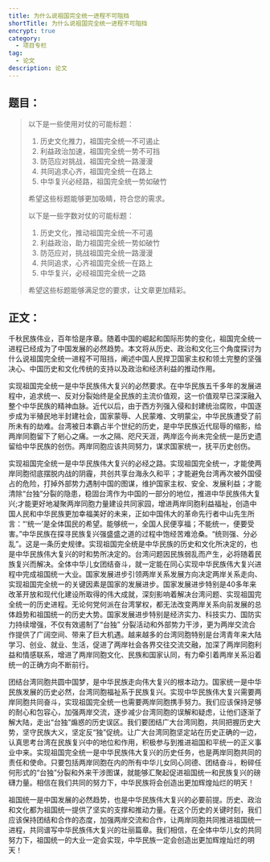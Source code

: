 ```yaml
---
title: 为什么说祖国完全统一进程不可阻挡
shortTitle: 为什么说祖国完全统一进程不可阻挡
encrypt: true
category:
  - 项目专栏
tag:
  - 论文
description: 论文
---
```


## 题目：

> 以下是一些使用对仗的可能标题：
>
> 1. 历史文化推力，祖国完全统一不可遏止
> 2. 利益政治加速，祖国完全统一势不可挡
> 3. 防范应对挑战，祖国完全统一路漫漫
> 4. 共同追求心齐，祖国完全统一在路上
> 5. 中华复兴必经路，祖国完全统一势如破竹
>
> 希望这些标题能够更加吸睛，符合您的需求。
>
> 
>
> 以下是一些字数对仗的可能标题：
>
> 1. 历史文化，推动祖国完全统一不可遏
> 2. 利益政治，助力祖国完全统一势如破竹
> 3. 防范应对，挑战祖国完全统一路漫漫
> 4. 共同追求，心齐祖国完全统一在路上
> 5. 中华复兴，必经祖国完全统一之路
>
> 希望这些标题能够满足您的要求，让文章更加精彩。

## 正文：

​    千秋民族伟业，百年恰是序章。随着中国的崛起和国际形势的变化，祖国完全统一进程已经成为了中国发展的必然趋势。本文将从历史、政治和文化三个角度探讨为什么说祖国完全统一进程不可阻挡，阐述中国人民捍卫国家主权和领土完整的坚强决心、中国历史和文化传统的支持以及政治和经济利益的推动作用。

​    实现祖国完全统一是中华民族伟大复兴的必然要求。在中华民族五千多年的发展进程中，追求统一、反对分裂始终是全民族的主流价值观，这一价值观早已深深融入整个中华民族的精神血脉。近代以后，由于西方列强入侵和封建统治腐败，中国逐步成为半殖民地半封建社会，国家蒙辱、人民蒙难、文明蒙尘，中华民族遭受了前所未有的劫难。台湾被日本霸占半个世纪的历史，是中华民族近代屈辱的缩影，给两岸同胞留下了剜心之痛。一水之隔、咫尺天涯，两岸迄今尚未完全统一是历史遗留给中华民族的创伤。两岸同胞应该共同努力，谋求国家统一，抚平历史创伤。

​	实现祖国完全统一是中华民族伟大复兴的必经之路。实现祖国完全统一，才能使两岸同胞彻底摆脱内战的阴霾，共创共享台海永久和平；才能避免台湾再次被外国侵占的危险，打掉外部势力遇制中国的图谋，维护国家主权、安全、发展利益；才能清除“台独”分裂的隐患，稳固台湾作为中国的一部分的地位，推进中华民族伟大复兴;才能更好地凝聚两岸同胞力量建设共同家园，增进两岸同胞利益福祉，创造中国人民和中华民族更加幸福美好的未来，正如中国伟大的革命先行者中山先生所言：“‘统一’是全体国民的希望。能够统一，全国人民便享福；不能统一，便要受害。”中华民族在探寻民族复兴强盛盛之道的过程中饱经苦难沧桑。“统则强、分必乱”。这是一条历史规律。实现祖国完全统是中华民族的历史和文化所决定的，也是中华民族伟大复兴的时和势所决定的。台湾问题因民族弱乱而产生，必将随着民族复兴而解决。全体中华儿女团结奋斗，就一定能在同心实现中华民族伟大复兴进程中完成祖国统一大业。国家发展进步引领两岸关系发展方向决定两岸关系走向、实现祖国完全统一的关键因素是国家的发展进步。国家发展进步特别是40多年来改革开放和现代化建设所取得的伟大成就，深刻影响着解决台湾问题、实现祖国完全统一的历史进程。无论何党何派在台湾掌权，都无法改变两岸关系向前发展的总体趋势和祖国统一的历史大势。国家发展进步特别是经济实力、科技实力、国防实力持续增强，不仅有效遏制了“台独” 分裂活动和外部势力干涉，更为两岸交流合作提供了广阔空间、带来了巨大机遇。越来越多的台湾同胞特别是台湾青年来大陆学习、创业、就业、生活，促进了两岸社会各界交往交流交融，加深了两岸同胞利益和情感联系，增进了两岸同胞文化、民族和国家认同，有力牵引着两岸关系沿着统一的正确方向不断前行。

​	团结台湾同胞共圆中国梦，是中华民族走向伟大复兴的根本动力。国家统一是中华民族发展的历史必然，台湾同胞福祉系于民族复兴。实现中华民族伟大复兴需要两岸同胞共同奋斗，实现祖国完全统一也需要两岸同胞携手努力。我们应该保持足够的耐心和包容心，加强两岸交流，逐步减少台湾同胞的误解和疑虑，让他们逐渐了解大陆，走出“台独”煽惑的历史误区。我们要团结广大台湾同胞，共同把握历史大势，坚守民族大义，坚定反“独”促统。让广大台湾同胞坚定站在历史正确的一边，认真思考台湾在民族复兴中的地位和作用，积极参与到推进祖国和平统一的正义事业中来。实现祖国完全统一是中华民族伟大复兴的历史任务，也是两岸同胞共同的责任和使命。只要包括两岸同胞在内的所有中华儿女同心同德、团结奋斗，粉碎任何形式的“台独”分裂和外来干涉图谋，就能够汇聚起促进祖国统一和民族复兴的磅礴力量。相信在我们共同的努力下，中华民族将会创造出更加辉煌灿烂的明天！

​	祖国统一是中国发展的必然趋势，也是中华民族伟大复兴的必要前提。历史、政治和文化都为祖国统一提供了坚实的支撑和推动力量。在这个历史的关键时刻，我们应该保持团结和合作的态度，加强两岸交流和合作，让两岸同胞共同推进祖国统一进程，共同谱写中华民族伟大复兴的壮丽篇章。我们相信，在全体中华儿女的共同努力下，祖国统一的大业一定会实现，中华民族一定会创造出更加辉煌灿烂的明天！
